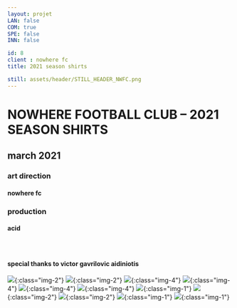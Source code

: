 ```yaml
---
layout: projet
LAN: false  
COM: true
SPE: false
INN: false

id: 8
client : nowhere fc
title: 2021 season shirts

still: assets/header/STILL_HEADER_NWFC.png
---
```


# NOWHERE FOOTBALL CLUB – 2021 SEASON SHIRTS
## march 2021
### art direction
#### nowhere fc
### production
#### acid
### &nbsp;
#### special thanks to victor gavrilovic aidiniotis

![](/assets/projets/NWFC_01.jpg){:class="img-2"}
![](/assets/projets/NWFC_02.jpg){:class="img-2"}
![](/assets/projets/NWFC_03.jpg){:class="img-4"}
![](/assets/projets/NWFC_04.jpg){:class="img-4"}
![](/assets/projets/NWFC_05.jpg){:class="img-4"}
![](/assets/projets/NWFC_06.jpg){:class="img-4"}
![](/assets/projets/NWFC_07.png){:class="img-1"}
![](/assets/projets/NWFC_08.jpg){:class="img-2"}
![](/assets/projets/NWFC_09.jpg){:class="img-2"}
![](/assets/projets/NWFC_10.jpg){:class="img-1"}
![](/assets/projets/NWFC_11.png){:class="img-1"}
